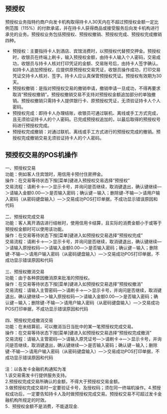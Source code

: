 

## 预授权

预授权业务指特约商户向发卡机构取得持卡人30天内在不超过预授权金额一定比例范围（115%）的付款承诺，并在持卡人获得商品或接受服务后向发卡机构进行承兑的业务。预授权业务包括预授权、预授权撤销、预授权完成、预授权完成撤销四种。

- 预授权：主要指持卡人到酒店、宾馆消费时，以预授权代替预交押金。预授权时，收银员在终端上刷卡，输入预授权金额，由持卡人输入个人密码，交易成功，收银员与持卡人核对打印凭证的金额、交易账号后，由持卡人签字确认。如持卡人追加预授权，应提供原预授权交易凭证，收银员操作成功，打印交易凭证交持卡人核对、签字。持卡人应认真保管预授权凭证。预授权有效期为30天。
- 预授权撤销：是指对预授权交易的撤销申请，撤销申请一旦成功，不得再要求取消“预授权撤销”。预授权撤销交易不支持对预授权金额追加部分的单独撤销。预授权撤销只需持卡人提供银行卡、原预授权凭证，无须验证持卡人个人密码。
- 预授权完成：即持卡人办理结账，收银员可通过联机、离线或手工方式完成，且无须验证持卡人的个人密码。已完成预授权追加的，以最后取得的预授权号码进行预授权完成。
- 预授权完成撤销：对通过联机、离线或手工方式进行的预授权完成的撤销。预授权完成撤销交易无须验证持卡人的个人密码。

## 预授权交易的POS机操作
一、预授权交易<br>
功能：例如客人住宾馆时，用信用卡预付住房押金。<br>
操作：在交易等待状态下按[菜单]键进入预授权交易选择“预授权”<br>
交易流程：请刷卡→―＞显示卡号，并询问是否继续，取消键退出，确认键继续―＞请输入金额0.00―＞是否输入密码；确认键－输入；删除键-不输―＞请用户输入密码（从密码键盘输入）―＞交易成功POS打印单据，不成功显示错误原因和代码<br><br>
二、预授权完成交易<br>
功能：客人离开酒店进行结帐时，使用信用卡结算，且实际的消费金额小于或等于预授权金额时可以使用该功能。<br>
操作：在交易等待状态下按[菜单]键进入如预授权交易选择“预授权完成”<br>
交易流程：请刷卡→―＞显示卡号，并询问是否继续，取消键退出，确认键继续―＞请输入原授权码―＞请输入金额0.00―＞是否输入密码；确认键－输入；删除键-不输―＞请用户输入密码（从密码键盘输入）―＞交易成功POS打印单据，不成功显示错误原因和代码<br><br>
三、预授权撤消交易<br>
功能：由于各种原因撤消原来批准的预授权。<br>
操作：在交易等待状态下按[菜单]键进入如预授权交易选择“预授权撤消”<br>
交易流程：请输入主管密码―＞请刷卡→―＞显示卡号，并询问是否继续，取消键退出，确认键继续―＞输入原授权码―＞请输入金额0.00―＞是否输入密码；确认键－输入；删除键-不输―＞请用户输入密码（从密码键盘输入）―＞交易成功POS打印单据，不成功显示错误原因和代码<br><br>
四、预授权完成撤消交易<br>
功能：在未结算前，可以撤消当日当批中的某一笔预授权完成交易。<br>
操作：在交易等待状态下按[菜单]键进入如预授权交易选择“预授权完成撤消”<br>
交易流程：请输入主管密码―＞请输入原凭证号―＞请刷卡→―＞显示卡号，并询问是否继续，取消键退出，确认键继续―＞是否输入密码；确认键－输入；删除键-不输―＞请用户输入密码（从密码键盘输入）―＞交易成功POS打印单据，不成功显示错误原因和代码<br><br>
注：以各发卡金融机构通知为准<br>
1.该交易需发卡行提供服务支持。<br>
2.预授权完成交易所确认的金额，不得大于预授权交易金额。<br>
3.做预授权完成交易时一定要验证卡号，及授权码；须在同一终端机操作。4.预授权成功后，一定要告知持卡人及时做预授权完成交易。预授权交易不可超过发卡金融机构所规定的时效。<br>
5．预授权金额不是消费，不能退现金.<br>